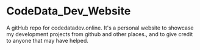 # CodeData_Dev_Website
A gitHub repo for codedatadev.online. It's a personal website to showcase my development projects from github and other places., and to give credit to anyone that may have helped. 
